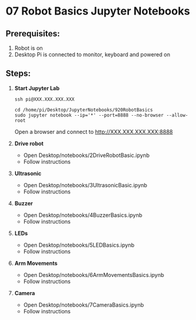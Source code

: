 # **07 Robot Basics Jupyter Notebooks**

## Prerequisites:

1. Robot is on
1. Desktop Pi is connected to monitor, keyboard and powered on

## Steps:

1. **Start Jupyter Lab**

   ~~~
   ssh pi@XXX.XXX.XXX.XXX
   ~~~
   ~~~
   cd /home/pi/Desktop/JupyterNotebooks/920RobotBasics
   sudo jupyter notebook --ip='*' --port=8888 --no-browser --allow-root
   ~~~
   Open a browser and connect to http://XXX.XXX.XXX.XXX:8888

1. **Drive robot**

   - Open Desktop/notebooks/2DriveRobotBasic.ipynb
   - Follow instructions

1. **Ultrasonic**

   - Open Desktop/notebooks/3UltrasonicBasic.ipynb
   - Follow instructions
  
1. **Buzzer**

   - Open Desktop/notebooks/4BuzzerBasics.ipynb
   - Follow instructions
  
1. **LEDs**

   - Open Desktop/notebooks/5LEDBasics.ipynb
   - Follow instructions

1. **Arm Movements**

   - Open Desktop/notebooks/6ArmMovementsBasics.ipynb
   - Follow instructions
     
1. **Camera**

   - Open Desktop/notebooks/7CameraBasics.ipynb
   - Follow instructions
